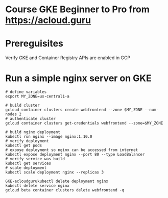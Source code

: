 # Course GKE Beginner to Pro from https://acloud.guru


# Prereguisites
Verify GKE and Container Registry APIs are enabled in GCP

# Run a simple nginx server on GKE
```buildoutcfg
# define variables
export MY_ZONE=us-central1-a

# build cluster
gcloud container clusters create webfrontend --zone $MY_ZONE --num-nodes 2
# authenticate cluster
gcloud container clusters get-credentials webfrontend --zone=$MY_ZONE

# build nginx deployment
kubectl run nginx --image nginx:1.10.0
# verify deployment
kubectl get pods
# expose deployment so nginx can be accessed from internet
kubectl expose deployment nginx --port 80 --type LoadBalancer
# verify service was build
kubectl get services
# scale deployment
kubectl scale deployment nginx --replicas 3

GKE-acloudgurukubectl delete deployment nginx
kubectl delete service nginx
gcloud beta container clusters delete webfrontend -q

```
